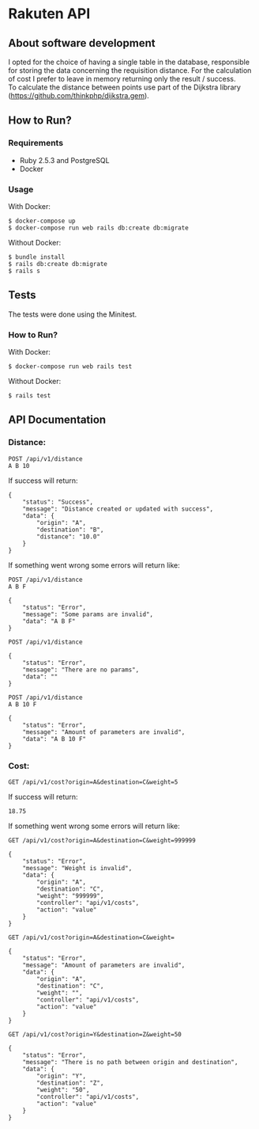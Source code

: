 # Rakuten API

## About software development

I opted for the choice of having a single table in the database, responsible for storing the data concerning the requisition distance. For the calculation of cost I prefer to leave in memory returning only the result / success. \
To calculate the distance between points use part of the Dijkstra library (https://github.com/thinkphp/dijkstra.gem).

## How to Run?

### Requirements
* Ruby 2.5.3 and PostgreSQL
* Docker


### Usage
With Docker:

```
$ docker-compose up
$ docker-compose run web rails db:create db:migrate
```

Without Docker:
```
$ bundle install
$ rails db:create db:migrate
$ rails s
```

## Tests
The tests were done using the Minitest.

### How to Run?
With Docker:

```
$ docker-compose run web rails test
```

Without Docker:
```
$ rails test
```

## API Documentation

### Distance:
```
POST /api/v1/distance
A B 10
```
If success will return:
```
{
    "status": "Success",
    "message": "Distance created or updated with success",
    "data": {
        "origin": "A",
        "destination": "B",
        "distance": "10.0"
    }
}
```

If something went wrong some errors will return like:
```
POST /api/v1/distance
A B F
```
```
{
    "status": "Error",
    "message": "Some params are invalid",
    "data": "A B F"
}
```
```
POST /api/v1/distance
```
```
{
    "status": "Error",
    "message": "There are no params",
    "data": ""
}
```
```
POST /api/v1/distance
A B 10 F
```
```
{
    "status": "Error",
    "message": "Amount of parameters are invalid",
    "data": "A B 10 F"
}
```
### Cost:
```
GET /api/v1/cost?origin=A&destination=C&weight=5
```
If success will return:
```
18.75
```
If something went wrong some errors will return like:
```
GET /api/v1/cost?origin=A&destination=C&weight=999999
```
```
{
    "status": "Error",
    "message": "Weight is invalid",
    "data": {
        "origin": "A",
        "destination": "C",
        "weight": "999999",
        "controller": "api/v1/costs",
        "action": "value"
    }
}
```
```
GET /api/v1/cost?origin=A&destination=C&weight=
```
```
{
    "status": "Error",
    "message": "Amount of parameters are invalid",
    "data": {
        "origin": "A",
        "destination": "C",
        "weight": "",
        "controller": "api/v1/costs",
        "action": "value"
    }
}
```
```
GET /api/v1/cost?origin=Y&destination=Z&weight=50
```
```
{
    "status": "Error",
    "message": "There is no path between origin and destination",
    "data": {
        "origin": "Y",
        "destination": "Z",
        "weight": "50",
        "controller": "api/v1/costs",
        "action": "value"
    }
}
```
